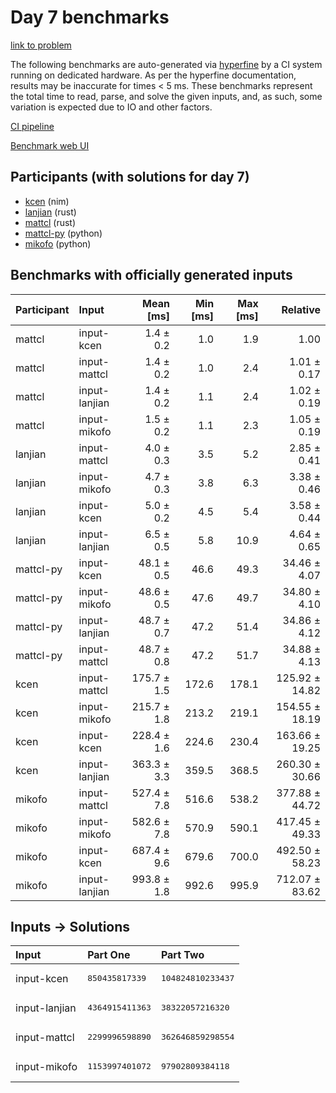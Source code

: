 # Day 7 benchmarks

[link to problem](https://adventofcode.com/2024/day/7)

The following benchmarks are auto-generated via
[hyperfine](https://github.com/sharkdp/hyperfine) by a CI system running on
dedicated hardware. As per the hyperfine documentation, results may be
inaccurate for times < 5 ms. These benchmarks represent the total time to read,
parse, and solve the given inputs, and, as such, some variation is expected due
to IO and other factors.

[CI pipeline](http://ci.papercode.net:8080/teams/main/pipelines/aoc2024)

[Benchmark web UI](https://aoc.ancalagon.black)


## Participants (with solutions for day 7)

- [kcen](https://github.com/kcen/aoc2024) (nim)
- [lanjian](https://github.com/lanjian/aoc-2024) (rust)
- [mattcl](https://github.com/mattcl/aoc2024) (rust)
- [mattcl-py](https://github.com/mattcl/aoc2024-py) (python)
- [mikofo](https://github.com/mikofo/aoc2024) (python)


## Benchmarks with officially generated inputs

| Participant | Input | Mean [ms] | Min [ms] | Max [ms] | Relative |
|:---|:---|---:|---:|---:|---:|
| mattcl | input-kcen | 1.4 ± 0.2 | 1.0 | 1.9 | 1.00 |
| mattcl | input-mattcl | 1.4 ± 0.2 | 1.0 | 2.4 | 1.01 ± 0.17 |
| mattcl | input-lanjian | 1.4 ± 0.2 | 1.1 | 2.4 | 1.02 ± 0.19 |
| mattcl | input-mikofo | 1.5 ± 0.2 | 1.1 | 2.3 | 1.05 ± 0.19 |
| lanjian | input-mattcl | 4.0 ± 0.3 | 3.5 | 5.2 | 2.85 ± 0.41 |
| lanjian | input-mikofo | 4.7 ± 0.3 | 3.8 | 6.3 | 3.38 ± 0.46 |
| lanjian | input-kcen | 5.0 ± 0.2 | 4.5 | 5.4 | 3.58 ± 0.44 |
| lanjian | input-lanjian | 6.5 ± 0.5 | 5.8 | 10.9 | 4.64 ± 0.65 |
| mattcl-py | input-kcen | 48.1 ± 0.5 | 46.6 | 49.3 | 34.46 ± 4.07 |
| mattcl-py | input-mikofo | 48.6 ± 0.5 | 47.6 | 49.7 | 34.80 ± 4.10 |
| mattcl-py | input-lanjian | 48.7 ± 0.7 | 47.2 | 51.4 | 34.86 ± 4.12 |
| mattcl-py | input-mattcl | 48.7 ± 0.8 | 47.2 | 51.7 | 34.88 ± 4.13 |
| kcen | input-mattcl | 175.7 ± 1.5 | 172.6 | 178.1 | 125.92 ± 14.82 |
| kcen | input-mikofo | 215.7 ± 1.8 | 213.2 | 219.1 | 154.55 ± 18.19 |
| kcen | input-kcen | 228.4 ± 1.6 | 224.6 | 230.4 | 163.66 ± 19.25 |
| kcen | input-lanjian | 363.3 ± 3.3 | 359.5 | 368.5 | 260.30 ± 30.66 |
| mikofo | input-mattcl | 527.4 ± 7.8 | 516.6 | 538.2 | 377.88 ± 44.72 |
| mikofo | input-mikofo | 582.6 ± 7.8 | 570.9 | 590.1 | 417.45 ± 49.33 |
| mikofo | input-kcen | 687.4 ± 9.6 | 679.6 | 700.0 | 492.50 ± 58.23 |
| mikofo | input-lanjian | 993.8 ± 1.8 | 992.6 | 995.9 | 712.07 ± 83.62 |


## Inputs -> Solutions

| Input | Part One | Part Two |
|:---|:---|:---|
|input-kcen|<pre>850435817339</pre>|<pre>104824810233437</pre>|
|input-lanjian|<pre>4364915411363</pre>|<pre>38322057216320</pre>|
|input-mattcl|<pre>2299996598890</pre>|<pre>362646859298554</pre>|
|input-mikofo|<pre>1153997401072</pre>|<pre>97902809384118</pre>|